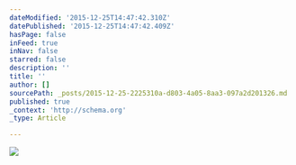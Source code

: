 ```yaml
---
dateModified: '2015-12-25T14:47:42.310Z'
datePublished: '2015-12-25T14:47:42.409Z'
hasPage: false
inFeed: true
inNav: false
starred: false
description: ''
title: ''
author: []
sourcePath: _posts/2015-12-25-2225310a-d803-4a05-8aa3-097a2d201326.md
published: true
_context: 'http://schema.org'
_type: Article

---
```

![](https://the-grid-user-content.s3-us-west-2.amazonaws.com/4a915c4d-6fbf-40fb-b4e2-2f1cdf18158a.jpg)